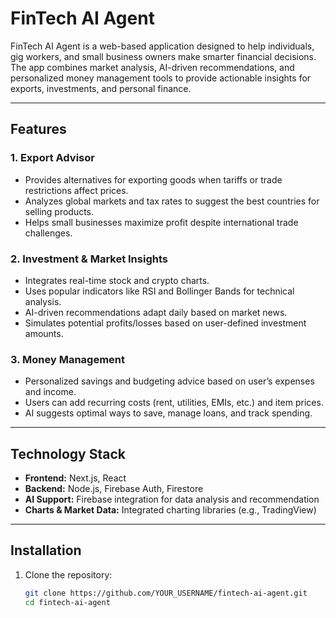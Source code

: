 # FinTech AI Agent

FinTech AI Agent is a web-based application designed to help individuals, gig workers, and small business owners make smarter financial decisions. The app combines market analysis, AI-driven recommendations, and personalized money management tools to provide actionable insights for exports, investments, and personal finance.

---

## Features

### 1. Export Advisor
- Provides alternatives for exporting goods when tariffs or trade restrictions affect prices.
- Analyzes global markets and tax rates to suggest the best countries for selling products.
- Helps small businesses maximize profit despite international trade challenges.

### 2. Investment & Market Insights
- Integrates real-time stock and crypto charts.
- Uses popular indicators like RSI and Bollinger Bands for technical analysis.
- AI-driven recommendations adapt daily based on market news.
- Simulates potential profits/losses based on user-defined investment amounts.

### 3. Money Management
- Personalized savings and budgeting advice based on user’s expenses and income.
- Users can add recurring costs (rent, utilities, EMIs, etc.) and item prices.
- AI suggests optimal ways to save, manage loans, and track spending.

---

## Technology Stack

- **Frontend:** Next.js, React  
- **Backend:** Node.js, Firebase Auth, Firestore  
- **AI Support:** Firebase integration for data analysis and recommendation  
- **Charts & Market Data:** Integrated charting libraries (e.g., TradingView)

---

## Installation

1. Clone the repository:
   ```bash
   git clone https://github.com/YOUR_USERNAME/fintech-ai-agent.git
   cd fintech-ai-agent
